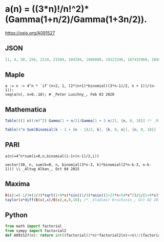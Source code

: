 # a\(n\) \= \(\(3\*n\)\!/n\!^2\)\*\(Gamma\(1\+n/2\)/Gamma\(1\+3n/2\)\)\.
https://oeis.org/A091527
## JSON
```JSON
[1, 4, 30, 256, 2310, 21504, 204204, 1966080, 19122246, 187432960, 1848483780, 18320719872, 182327718300, 1820797698048, 18236779032600, 183120225632256, 1842826521244230, 18581317012684800, 187679234340049620, 1898554215471513600, 19232182592635611060]
```
## Maple
```Maple
a := n -> 4^n * `if`(n<2, 1, (2*(n+1)*binomial((3*n-1)/2, n + 1))/(n-1)):
seq(a(n), n=0..18); # _Peter Luschny_, Feb 03 2020
```
## Mathematica
```Mathematica
Table[((3 n)!/n!^2) Gamma[1 + n/2]/Gamma[1 + 3 n/2], {n, 0, 18}] (* _Michael De Vlieger_, Oct 02 2015 *)
```
```Mathematica
Table[4^n Sum[Binomial[k - 1 + (n - 1)/2, k], {k, 0, n}], {n, 0, 18}] (* _Michael De Vlieger_, Aug 28 2016 *)
```
## PARI
```PARI
a(n)=4^n*sum(i=0,n,binomial(i-1+(n-1)/2,i))
```
```PARI
vector(30, n, sum(k=0, n, binomial(3*n-3, k)*binomial(2*n-k-3, n-k-1))) \\ _Altug Alkan_, Oct 04 2015
```
## Maxima
```Maxima
B(x):=(-1/3+(2/3)*sqrt(1+9*x)*sin((1/3)*asin((2+27*x+54*x^2)/2/(1+9*x)^(3/2))))/x-1;
taylor(x*diff(B(x),x)/B(x),x,0,10); /* _Vladimir Kruchinin_, Oct 02 2015 */
```
## Python
```Python
from math import factorial
from sympy import factorial2
def A091527(n): return int((factorial(3*n)*factorial2(n)<<n)//(factorial(n)**2*factorial2(3*n))) # _Chai Wah Wu_, Aug 10 2023
```
